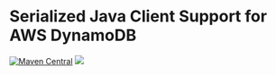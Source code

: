 # Serialized Java Client Support for AWS DynamoDB

[![Maven Central](https://img.shields.io/maven-central/v/io.serialized/serialized-client-dynamodb.svg)](https://maven-badges.herokuapp.com/maven-central/io.serialized/serialized-client-dynamodb)
[![](https://tokei.rs/b1/github/serialized-io/client-java-support)](https://github.com/serialized-io/client-java-support)
